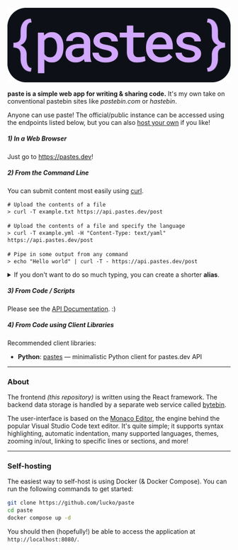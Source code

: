 <p align="center">
  <img src=".github/banner.svg">
</p>

**paste is a simple web app for writing & sharing code.** It's my own take on conventional pastebin sites like _pastebin.com_ or _hastebin_.

Anyone can use paste! The official/public instance can be accessed using the endpoints listed below, but you can also [host your own](#self-hosting) if you like!

##### 1) In a Web Browser
Just go to https://pastes.dev!

##### 2) From the Command Line
You can submit content most easily using [curl](https://curl.se/docs/manpage.html).

```shell
# Upload the contents of a file
> curl -T example.txt https://api.pastes.dev/post

# Upload the contents of a file and specify the language
> curl -T example.yml -H "Content-Type: text/yaml" https://api.pastes.dev/post

# Pipe in some output from any command
> echo "Hello world" | curl -T - https://api.pastes.dev/post
```

<details>
  <summary>If you don't want to do so much typing, you can create a shorter <b>alias</b>.</summary>
  
  ```bash
  # Add this to the end of `~/.bashrc` and run 'source ~/.bashrc'
  paste() {
    curl -T $1 https://api.pastes.dev/post
  }
  ```

  then...

  ```shell
  # Upload the contents of a file
  > paste example.txt

  # Pipe in some output from any command
  > echo "Hello!" | paste -
  ```
</details>

##### 3) From Code / Scripts
Please see the [API Documentation](/API.md). :)

##### 4) From Code using Client Libraries
Recommended client libraries:

* **Python**: [pastes](https://pypi.org/project/pastes/) — minimalistic Python client for pastes.dev API

___

### About
The frontend _(this repository)_ is written using the React framework. The backend data storage is handled by a separate web service called [bytebin](https://github.com/lucko/bytebin).

The user-interface is based on the [Monaco Editor](https://microsoft.github.io/monaco-editor/), the engine behind the popular Visual Studio Code text editor. It's quite simple; it supports syntax highlighting, automatic indentation, many supported languages, themes, zooming in/out, linking to specific lines or sections, and more!

___

### Self-hosting

The easiest way to self-host is using Docker (& Docker Compose). You can run the following commands to get started:

```bash
git clone https://github.com/lucko/paste
cd paste
docker compose up -d
```

You should then (hopefully!) be able to access the application at `http://localhost:8080/`.
